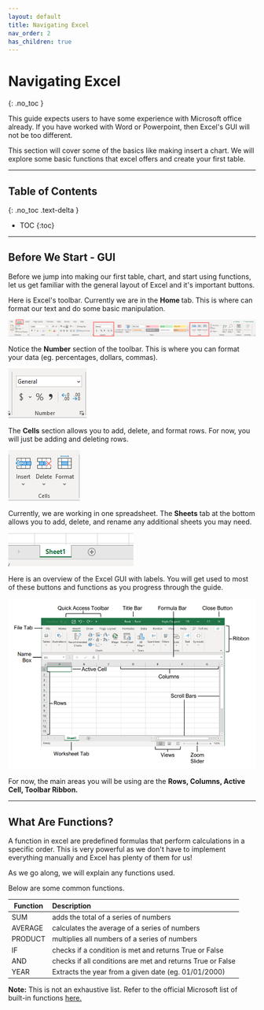 ```yaml
---
layout: default
title: Navigating Excel
nav_order: 2
has_children: true
---
```


# Navigating Excel
{: .no_toc }

This guide expects users to have some experience with Microsoft office already. If you have worked with Word or Powerpoint, then Excel's GUI will not be too different.

This section will cover some of the basics like making insert a chart. We will explore some basic functions that excel offers and create your first table.

---

## Table of Contents
{: .no_toc .text-delta }

* TOC
{:toc}

---

## Before We Start - GUI

Before we jump into making our first table, chart, and start using functions, let us get familiar with the general layout of Excel and it's important buttons.

Here is Excel's toolbar. Currently we are in the <b> Home </b> tab. This is where can format our text and do some basic manipulation. 

![Toolbar](https://github.com/nickluong-dev/Excel-Instruction-Guide/blob/gh-pages/assets/images/Excel-Toolbar.png?raw=true "Excel Toolbar")

Notice the **Number** section of the toolbar. This is where you can format your data (eg. percentages, dollars, commas).

![Numbers](https://github.com/nickluong-dev/Excel-Instruction-Guide/blob/gh-pages/assets/images/Number-Section.png?raw=true "Numbers Section")

The **Cells** section allows you to add, delete, and format rows. For now, you will just be adding and deleting rows.

![Cells](https://github.com/nickluong-dev/Excel-Instruction-Guide/blob/gh-pages/assets/images/Cells-Section.png?raw=true "Cells Section")

Currently, we are working in one spreadsheet. The <b>Sheets</b> tab at the bottom allows you to add, delete, and rename any additional sheets you may need.

![Sheets](https://github.com/nickluong-dev/Excel-Instruction-Guide/blob/gh-pages/assets/images/Sheets.png?raw=true "Sheets")

Here is an overview of the Excel GUI with labels. You will get used to most of these buttons and functions as you progress through the guide.

![Overview](https://github.com/nickluong-dev/Excel-Instruction-Guide/blob/gh-pages/assets/images/Excel-Screen-Overview.png?raw=true "Overview")

For now, the main areas you will be using are the **Rows, Columns, Active Cell, Toolbar Ribbon.**

---

## What Are Functions?

A function in excel are predefined formulas that perform calculations in a specific order. This is very powerful as we don't have to implement everything manually and Excel has plenty of them for us! 

As we go along, we will explain any functions used.

Below are some common functions.

| Function      | Description                                                |
| ------------- |:-----------------------------------------------------------|
| SUM           | adds the total of a series of numbers                      |
| AVERAGE       | calculates the average of a series of numbers              |
| PRODUCT       | multiplies all numbers of a series of numbers              |
| IF            | checks if a condition is met and returns True or False     |
| AND           | checks if all conditions are met and returns True or False |
| YEAR          | Extracts the year from a given date (eg. 01/01/2000)       |

**Note:** This is not an exhaustive list. Refer to the official Microsoft list of built-in functions [here.](https://support.microsoft.com/en-us/office/excel-functions-alphabetical-b3944572-255d-4efb-bb96-c6d90033e188)
